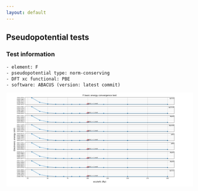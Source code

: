 ```yaml
---
layout: default
---
```


## Pseudopotential tests
### Test information
    - element: F
    - pseudopotential type: norm-conserving
    - DFT xc functional: PBE
    - software: ABACUS (version: latest commit)
    
<p align="center">
    <img src="F.png" class="plain-figure">
</p>  
